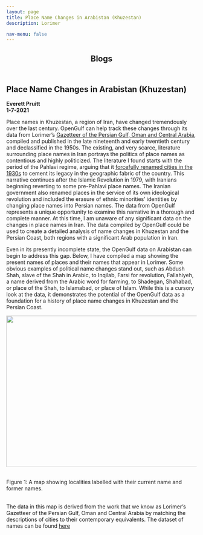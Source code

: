 ```yaml
---
layout: page
title: Place Name Changes in Arabistan (Khuzestan)
description: Lorimer

nav-menu: false
---
```


<head>
<style>
img, figure {
  display: block;
  margin-left: auto;
  margin-right: auto;
  text-align: center;
}
</style>
</head>
<section id="one">
	<div class="inner">
		<header class="major">
			<h1>Blogs</h1>
		</header>
<h2 id="content">Place Name Changes in Arabistan (Khuzestan)</h2>
    <b>Everett Pruitt</b>
    <br>
    <b>1-7-2021</b>

<br>
<p>
Place names in Khuzestan, a region of Iran, have changed tremendously over the last century. OpenGulf can help track these changes through its data from Lorimer’s <a href="https://archive.org/details/in.ernet.dli.2015.206963" class="link">Gazetteer of the Persian Gulf, Oman and Central Arabia</a>, compiled and published in the late nineteenth and early twentieth century and declassified in the 1950s. The existing, and very scarce, literature surrounding place names in Iran portrays the politics of place names as contentious and highly politicized. The literature I found starts with the period of the Pahlavi regime, arguing that it <a href="https://www.jstor.org/stable/215071" class="link">forcefully renamed cities in the 1930s</a> to cement its legacy in the geographic fabric of the country. This narrative continues after the Islamic Revolution in 1979, with Iranians beginning reverting to some pre-Pahlavi place names. The Iranian government also renamed places in the service of its own ideological revolution and included the erasure of ethnic minorities’ identities by changing place names into Persian names. The data from OpenGulf represents a unique opportunity to examine this narrative in a thorough and complete manner. At this time, I am unaware of any significant data on the changes in place names in Iran. The data compiled by OpenGulf could be used to create a detailed analysis of name changes in Khuzestan and the Persian Coast, both regions with a significant Arab population in Iran.
</p>
Even in its presently incomplete state, the OpenGulf data on Arabistan can begin to address this gap. Below, I have compiled a map showing the present names of places and their names that appear in Lorimer. Some obvious examples of political name changes stand out, such as Abdush Shah, slave of the Shah in Arabic, to Inqilab, Farsi for revolution, Fallahiyeh, a name derived from the Arabic word for farming, to Shadegan, Shahabad, or place of the Shah, to Islamabad, or place of Islam. While this is a cursory look at the data, it demonstrates the potential of the OpenGulf data as a foundation for a history of place name changes in Khuzestan and the Persian Coast.
<p>
<img src="../assets/images/namechanges1.jpg" style="width:600px;height:400px;"></p>
<br>
Figure 1: A map showing localities labelled with their current name and former names.<br>
<br>
<p>
The data in this map is derived from the work that we know as Lorimer’s Gazetteer of the Persian Gulf, Oman and Central Arabia by matching the descriptions of cities to their contemporary equivalents. The dataset of names can be found
<a href="https://github.com/opengulf/Lorimer_data/blob/master/name_changes_Arabistan.csv" class="link">here</a>
</p>
